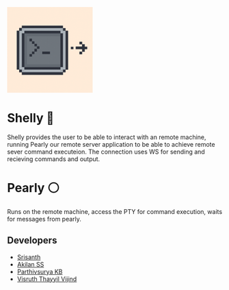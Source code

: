 
<img src="./website/http-ssh/public/icon.png" alt="icon" width="200"/>

# Shelly 🦪

Shelly provides the user to be able to interact with an remote machine, running Pearly our remote server application to be able to achieve remote sever command executeion. 
The connection uses WS for sending and recieving commands and output. 

# Pearly ⚪

Runs on the remote machine, access the PTY for command execution, waits for messages from pearly.


## Developers

- [Srisanth](https://github.com/srisanth15-dot)
- [Akilan SS](https://github.com/AkilanSS)
- [Parthivsurya KB ](https://github.com/Parthivsurya)
- [Visruth Thayyil Vijind](https://github.com/beppvis)
